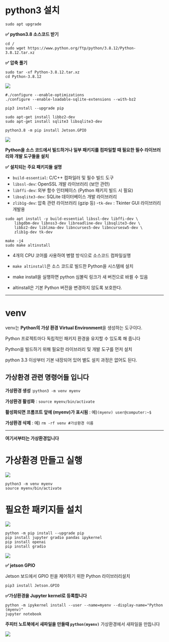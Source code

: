 

# python3 설치

```sudo apt upgrade```

**✅ python3.8 소스코드 받기**
```
cd /
sudo wget https://www.python.org/ftp/python/3.8.12/Python-3.8.12.tar.xz
```
**✅ 압축 풀기**
```
sudo tar -xf Python-3.8.12.tar.xz
cd Python-3.8.12
```
![](img/python3.png)

```
#./configure --enable-optimizations
./configure --enable-loadable-sqlite-extensions --with-bz2
```
```
pip3 install --upgrade pip

sudo apt-get install libbz2-dev
sudo apt-get install sqlite3 libsqlite3-dev

python3.8 -m pip install Jetson.GPIO 
```
![](img/bz2checking.png)

**Python을 소스 코드에서 빌드하거나 일부 패키지를 컴파일할 때 필요한 필수 라이브러리와 개발 도구들을 설치**

**✅ 설치되는 주요 패키지들 설명**

- `build-essential`: C/C++ 컴파일러 및 필수 빌드 도구
- `libssl-dev`: OpenSSL 개발 라이브러리 (보안 관련)
- `libffi-dev`: 외부 함수 인터페이스 (Python 패키지 빌드 시 필요)
- `libsqlite3-dev`: SQLite 데이터베이스 개발 라이브러리
- `zlib1g-dev`: 압축 관련 라이브러리 (gzip 등)
-`tk-dev` : Tkinter GUI 라이브러리 개발용

```
sudo apt install -y build-essential libssl-dev libffi-dev \
    libgdbm-dev libnss3-dev libreadline-dev libsqlite3-dev \
    libbz2-dev liblzma-dev libncurses5-dev libncursesw5-dev \
    zlib1g-dev tk-dev
```

```
make -j4
sudo make altinstall
```

- 4개의 CPU 코어를 사용하여 병렬 방식으로 소스코드 컴파일실행
- `make altinstall`은 소스 코드로 빌드한 Python을 시스템에 설치

- make install을 실행하면 python 심볼릭 링크가 새 버전으로 바뀔 수 있음
- altinstall은 기본 Python 버전을 변경하지 않도록 보호한다.
  
---
# venv
venv는 **Python의 가상 환경 Virtual Environment**을 생성하는 도구이다.

Python 프로젝트마다 독립적인 패키지 환경을 유지할 수 있도록 해 줍니다

Python을 빌드하기 위해 필요한 라이브러리 및 개발 도구를 먼저 설치

python 3.3 이상부터 기본 내장되어 있어 별도 설치 과정은 없어도 된다.


## 가상환경 관련 명령어들 입니다

**가상환경 생성** :```python3 -m venv myenv```

**가상환경 활성화** : ```source myenv/bin/activate```

**활성화되면 프롬프트 앞에 (myenv)가 표시됨** : 예)```(myenv) user@computer:~$```

**가상환경 삭제** : 예) ```rm -rf venv #가상환경 이름 ```

---
**여기서부터는 가상환경입니다**

# 가상환경 만들고 실행

![](img/myenv.png)

```
python3 -m venv myenv
source myenv/bin/activate
```

# 필요한 패키지들 설치

![](img/pipupgrade.jpg)
```
python -m pip install --upgrade pip
pip install jupyter gradio pandas ipykernel
pip install openai
pip install gradio

```
![](img/pipinstall.png)

**✅ jetson GPIO**

Jetson 보드에서 GPIO 핀을 제어하기 위한 Python 라이브러리설치

```pip3 install Jetson.GPIO```


**✅가상환경을 Jupyter kernel로 등록합니다**

```
python -m ipykernel install --user --name=myenv --display-name="Python (myenv)"
jupyter notebook
```

**주피터 노트북에서 새파일을 만들때 `python(myenv)`** 가상환경에서 새파일을 만듭니다

![](img/py_myenv.png)


